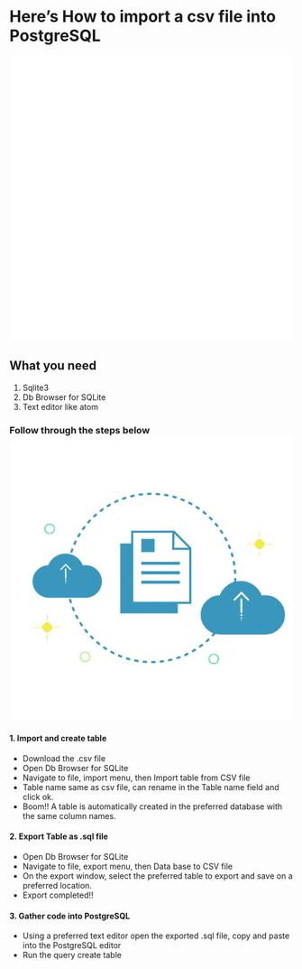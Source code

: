 # Here’s How to import a csv file into PostgreSQL
![](csv.gif)
## What you need
1.	Sqlite3
2.	Db Browser for SQLite
3.	Text editor like atom

### Follow through the steps below ![](file.gif)
#### 1. Import and create table
-	Download the .csv file
-	Open Db Browser for SQLite
-	Navigate to file, import menu, then Import table from CSV file
-	Table name same as csv file, can rename in the Table name field and click ok.
-	Boom!! A table is automatically created in the preferred database with the same column names.

#### 2. Export Table as .sql file
-	Open Db Browser for SQLite
-	Navigate to file, export menu, then Data base to CSV file
-	On the export window, select the preferred table to export and save on a preferred location.
-	Export completed!!

#### 3. Gather code into PostgreSQL
-	Using a preferred text editor open the exported .sql file, copy and paste into the PostgreSQL editor
-	Run the query create table
